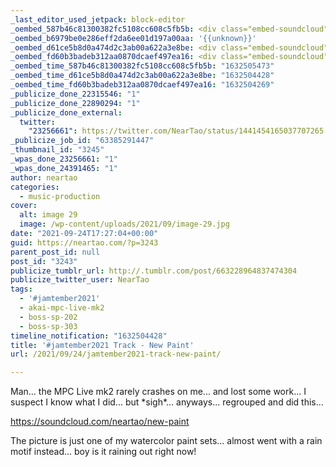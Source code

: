 ```yaml
---
_last_editor_used_jetpack: block-editor
_oembed_587b46c81300382fc5108cc608c5fb5b: <div class="embed-soundcloud"><iframe title="New Paint by NearTao" width="500" height="400" scrolling="no" frameborder="no" src="https://w.soundcloud.com/player/?visual=true&url=https%3A%2F%2Fapi.soundcloud.com%2Ftracks%2F1130481502&show_artwork=true&maxheight=750&maxwidth=500"></iframe></div>
_oembed_b6979be0e286eff2da6ee01d197a00aa: '{{unknown}}'
_oembed_d61ce5b8d0a474d2c3ab00a622a3e8be: <div class="embed-soundcloud"><iframe title="New Paint by NearTao" width="620" height="400" scrolling="no" frameborder="no" src="https://w.soundcloud.com/player/?visual=true&url=https%3A%2F%2Fapi.soundcloud.com%2Ftracks%2F1130481502&show_artwork=true&maxheight=930&maxwidth=620"></iframe></div>
_oembed_fd60b3badeb312aa0870dcaef497ea16: <div class="embed-soundcloud"><iframe title="New Paint by NearTao" width="750" height="400" scrolling="no" frameborder="no" src="https://w.soundcloud.com/player/?visual=true&url=https%3A%2F%2Fapi.soundcloud.com%2Ftracks%2F1130481502&show_artwork=true&maxheight=1000&maxwidth=750"></iframe></div>
_oembed_time_587b46c81300382fc5108cc608c5fb5b: "1632505473"
_oembed_time_d61ce5b8d0a474d2c3ab00a622a3e8be: "1632504428"
_oembed_time_fd60b3badeb312aa0870dcaef497ea16: "1632504269"
_publicize_done_22315546: "1"
_publicize_done_22890294: "1"
_publicize_done_external:
  twitter:
    "23256661": https://twitter.com/NearTao/status/1441454165037707265
_publicize_job_id: "63385291447"
_thumbnail_id: "3245"
_wpas_done_23256661: "1"
_wpas_done_24391465: "1"
author: neartao
categories:
  - music-production
cover:
  alt: image 29
  image: /wp-content/uploads/2021/09/image-29.jpg
date: "2021-09-24T17:27:04+00:00"
guid: https://neartao.com/?p=3243
parent_post_id: null
post_id: "3243"
publicize_tumblr_url: http://.tumblr.com/post/663228964837474304
publicize_twitter_user: NearTao
tags:
  - '#jamtember2021'
  - akai-mpc-live-mk2
  - boss-sp-202
  - boss-sp-303
timeline_notification: "1632504428"
title: '#jamtember2021 Track - New Paint'
url: /2021/09/24/jamtember2021-track-new-paint/

---
```

Man... the MPC Live mk2 rarely crashes on me... and lost some work... I suspect I know what I did... but \*sigh\*... anyways... regrouped and did this...

https://soundcloud.com/neartao/new-paint

The picture is just one of my watercolor paint sets... almost went with a rain motif instead... boy is it raining out right now!
